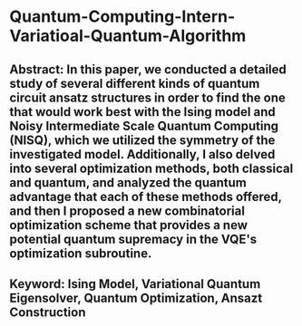 # Quantum-Computing-Intern-Variatioal-Quantum-Algorithm
## Abstract: In this paper, we conducted a detailed study of several different kinds of quantum circuit ansatz structures in order to find the one that would work best with the Ising model and Noisy Intermediate Scale Quantum Computing (NISQ), which we utilized the symmetry of the investigated model. Additionally, I also delved into several optimization methods, both classical and quantum, and analyzed the quantum advantage that each of these methods offered, and then I proposed a new combinatorial optimization scheme that provides a new potential quantum supremacy in the VQE's optimization subroutine. 

## Keyword: Ising Model, Variational Quantum Eigensolver, Quantum Optimization, Ansazt Construction
